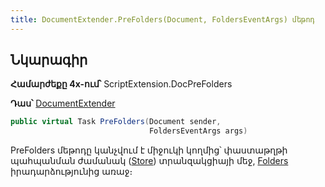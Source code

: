 ```yaml
---
title: DocumentExtender.PreFolders(Document, FoldersEventArgs) մեթոդ
---
```


## Նկարագիր

**Համարժեքը 4x-ում՝** ScriptExtension.DocPreFolders

**Դաս՝** [DocumentExtender](../document_extender.md)

```c#
public virtual Task PreFolders(Document sender, 
                               FoldersEventArgs args)
```

PreFolders մեթոդը կանչվում է միջուկի կողմից՝ փաստաթղթի պահպանման ժամանակ ([Store](https://armsoft.github.io/as4x-docs/HTM/ProgrGuide/Functions/ASDOC/Store.html)) տրանզակցիայի մեջ, [Folders](https://armsoft.github.io/as4x-docs/HTM/ProgrGuide/ScriptProcs/Folders.html) իրադարձությունից առաջ։
